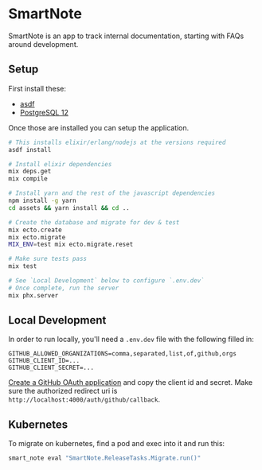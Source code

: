 # SmartNote

SmartNote is an app to track internal documentation, starting with FAQs around development.

## Setup

First install these:

- [asdf](https://asdf-vm.com/#/)
- [PostgreSQL 12](https://www.postgresql.org/)

Once those are installed you can setup the application.

```bash
# This installs elixir/erlang/nodejs at the versions required
asdf install

# Install elixir dependencies
mix deps.get
mix compile

# Install yarn and the rest of the javascript dependencies
npm install -g yarn
cd assets && yarn install && cd ..

# Create the database and migrate for dev & test
mix ecto.create
mix ecto.migrate
MIX_ENV=test mix ecto.migrate.reset

# Make sure tests pass
mix test

# See `Local Development` below to configure `.env.dev`
# Once complete, run the server
mix phx.server
```

## Local Development

In order to run locally, you'll need a `.env.dev` file with the following filled in:

```
GITHUB_ALLOWED_ORGANIZATIONS=comma,separated,list,of,github,orgs
GITHUB_CLIENT_ID=...
GITHUB_CLIENT_SECRET=...
```

[Create a GitHub OAuth application](https://github.com/settings/developers) and copy the client id and secret. Make sure the authorized redirect uri is `http://localhost:4000/auth/github/callback`.

## Kubernetes

To migrate on kubernetes, find a pod and exec into it and run this:

```bash
smart_note eval "SmartNote.ReleaseTasks.Migrate.run()"
```

